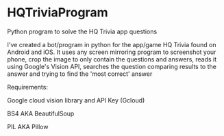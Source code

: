 # HQTriviaProgram
Python program to solve the HQ Trivia app questions

I've created a bot/program in python for the app/game HQ Trivia found on Android and iOS.
It uses any screen mirroring program to screenshot your phone, crop the image to only contain the questions and answers, 
reads it using Google's Vision API, searches the question comparing results to the answer and 
trying to find the 'most correct' answer

Requirements:

Google cloud vision library and API Key (Gcloud)

BS4 AKA BeautifulSoup

PIL AKA Pillow
